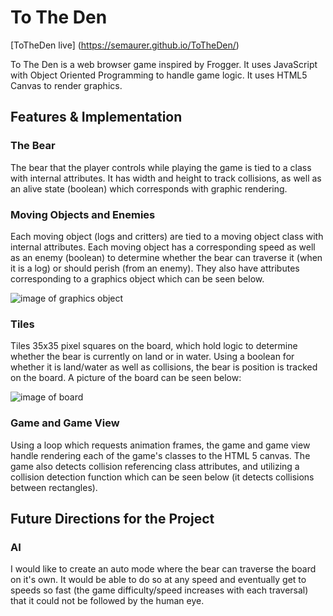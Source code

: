 # To The Den

[ToTheDen live] (https://semaurer.github.io/ToTheDen/)

To The Den is a web browser game inspired by Frogger.  It uses JavaScript with Object Oriented Programming
to handle game logic.  It uses HTML5 Canvas to render graphics.  

## Features & Implementation

### The Bear

The bear that the player controls while playing the game is tied to a class with internal attributes.  It has
width and height to track collisions, as well as an alive state (boolean) which corresponds with graphic rendering.

### Moving Objects and Enemies

Each moving object (logs and critters) are tied to a moving object class with internal attributes.  Each
moving object has a corresponding speed as well as an enemy (boolean) to determine whether the bear can
traverse it (when it is a log) or should perish (from an enemy).  They also have attributes corresponding to a graphics object which can be seen below.


![image of graphics object](https://github.com/semaurer/EventNite/blob/master/docs/wireframes/EventCreate.png)

### Tiles

Tiles 35x35 pixel squares on the board, which hold logic to determine whether the bear is currently on land or
in water.  Using a boolean for whether it is land/water as well as collisions, the bear is position is tracked
on the board.  A picture of the board can be seen below:

![image of board](https://github.com/semaurer/EventNite/blob/master/docs/wireframes/ticket_selection_modal.png)  

### Game and Game View

Using a loop which requests animation frames, the game and game view handle rendering each of the game's classes
to the HTML 5 canvas.  The game also detects collision referencing class attributes, and utilizing a
collision detection function which can be seen below (it detects collisions between rectangles).

## Future Directions for the Project

### AI

I would like to create an auto mode where the bear can traverse the board on it's own.  It would be able to do so
at any speed and eventually get to speeds so fast (the game difficulty/speed increases with each traversal) that
it could not be followed by the human eye.
